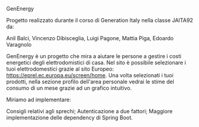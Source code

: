 GenEnergy

Progetto realizzato durante il corso di Generation Italy nella classe JAITA92 da: 

Anil Balci, Vincenzo Dibisceglia, Luigi Pagone, Mattia Piga, Edoardo Varagnolo



GenEnergy è un progetto che mira a aiutare le persone a gestire i costi energetici degli elettrodomistici di casa.
Nel sito è possibile selezionare i tuoi elettrodomestici grazie al sito Europeo:  https://eprel.ec.europa.eu/screen/home.
Una volta selezionati i tuoi prodotti, nella sezione profilo dell'area personale vedrai le stime del consumo di un mese grazie ad un grafico intuitivo.

Miriamo ad implementare: 

Consigli relativi agli sprechi;
Autenticazione a due fattori;
Maggiore implementazione delle dependency di Spring Boot.


